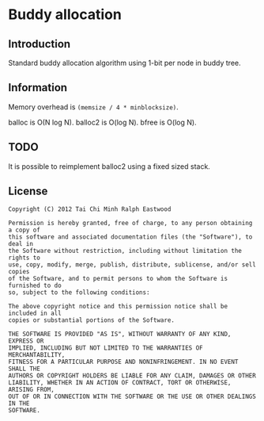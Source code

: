 Buddy allocation
================

Introduction
------------

Standard buddy allocation algorithm using 1-bit per node in buddy tree.

Information
-----------

Memory overhead is ``(memsize / 4 * minblocksize)``.

balloc is O(N log N).
balloc2 is O(log N).
bfree is O(log N).

TODO
----

It is possible to reimplement balloc2 using a fixed sized stack.

License
-------

	Copyright (C) 2012 Tai Chi Minh Ralph Eastwood

	Permission is hereby granted, free of charge, to any person obtaining a copy of
	this software and associated documentation files (the "Software"), to deal in
	the Software without restriction, including without limitation the rights to
	use, copy, modify, merge, publish, distribute, sublicense, and/or sell copies
	of the Software, and to permit persons to whom the Software is furnished to do
	so, subject to the following conditions:

	The above copyright notice and this permission notice shall be included in all
	copies or substantial portions of the Software.

	THE SOFTWARE IS PROVIDED "AS IS", WITHOUT WARRANTY OF ANY KIND, EXPRESS OR
	IMPLIED, INCLUDING BUT NOT LIMITED TO THE WARRANTIES OF MERCHANTABILITY,
	FITNESS FOR A PARTICULAR PURPOSE AND NONINFRINGEMENT. IN NO EVENT SHALL THE
	AUTHORS OR COPYRIGHT HOLDERS BE LIABLE FOR ANY CLAIM, DAMAGES OR OTHER
	LIABILITY, WHETHER IN AN ACTION OF CONTRACT, TORT OR OTHERWISE, ARISING FROM,
	OUT OF OR IN CONNECTION WITH THE SOFTWARE OR THE USE OR OTHER DEALINGS IN THE
	SOFTWARE.
